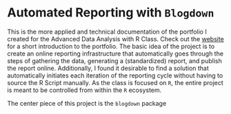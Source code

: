 # Automated Reporting with `Blogdown`

This is the more applied and technical documentation of the portfolio I created for the Advanced Data Analysis with R Class. Check out the [website](https://kind-wescoff-aaca29.netlify.app/about/) for a  short introduction to the portfolio. The basic idea of the project is to create an online reporting infrastructure that automatically goes through the steps of gathering the data, generating a (standardized) report, and publish the report online. Additionally, I found it desirable to find a solution that automatically initiates each iteration of the reporting cycle without having to source the R Script manually. As the class is focused on `R`, the entire project is meant to be controlled from within the `R` ecosystem. 

The center piece of this project is the `blogdown` package